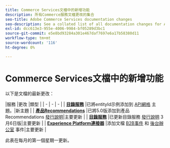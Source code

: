 ```yaml
---
title: Commerce Services文檔中的新增功能
description: 所有Commerce服務文檔更改的集合
seo-title: Adobe Commerce Services documentation changes
seo-description: See a collated list of all documentation changes for Adobe Commerce Services and integration services.
exl-id: dcc613e3-955e-4006-9984-bf05289d3bc1
source-git-commit: e5e8bd93284a301e467daf7697e6a17b58380d11
workflow-type: tm+mt
source-wordcount: '116'
ht-degree: 0%

---
```


# Commerce Services文檔中的新增功能

以下是文檔的最新更改：

|服務 |更改 |類型 | | - | - | - | | [**目錄服務**](../catalog-service/guide-overview.md) |已將entityId示例添加到 [API網格](../catalog-service/mesh.md) 主題。|新主題 | | [**產品Recommendations**](../product-recommendations/guide-overview.md) |已將5.0版添加到產品Recommendations [發行說明](../product-recommendations/release-notes.md)|主要更新 | | [**目錄服務**](../catalog-service/guide-overview.md) |已更新目錄服務 [發行說明](../catalog-service/release-notes.md) 3月6日版|主要更新 | | [**Experience Platform連接器**](../experience-platform-connector/overview.md) |添加文檔 [B2B事件](https://experienceleague.adobe.com/docs/commerce-merchant-services/experience-platform-connector/event-forwarding/events.html#b2b-events) 和 [後台辦公室](https://experienceleague.adobe.com/docs/commerce-merchant-services/experience-platform-connector/event-forwarding/events.html#back-office-events) 事件|主要更新 |

此表在每月的第一個星期一更新。
